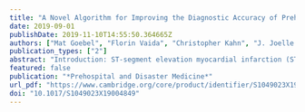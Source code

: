 ```yaml
---
title: "A Novel Algorithm for Improving the Diagnostic Accuracy of Prehospital ST-Elevation Myocardial Infarction"
date: 2019-09-01
publishDate: 2019-11-10T14:55:50.364665Z
authors: ["Mat Goebel", "Florin Vaida", "Christopher Kahn", "J. Joelle Donofrio"]
publication_types: ["2"]
abstract: "Introduction: ST-segment elevation myocardial infarction (STEMI) is a time-sensitive entity that has been shown to benefit from prehospital diagnosis by electrocardiogram (ECG). Current computer algorithms with binary decision making are not accurate enough to be relied on for cardiac catheterization lab (CCL) activation. Hypothesis: An algorithmic approach is proposed to stratify binary STEMI computerized ECG interpretations into low, intermediate, and high STEMI probability tiers. Methods: Based on previous literature, a four-criteria algorithm was developed to rule out/in common causes of prehospital STEMI false-positive computer interpretations: heart rate, QRS width, ST elevation criteria, and artifact. Prehospital STEMI cases were prospectively collected at a single academic center in Salt Lake City, Utah (USA) from May 2012 through October 2013. The prehospital ECGs were applied to the algorithm and compared against activation of the CCL by an emergency department (ED) physician as the outcome of interest. In addition to calculating test characteristics, linear regression was used to look for an association between number of criteria used and accuracy, and logistic regression was used to test if any single criterion performed better than another. Results: There were 63 ECGs available for review, 39 high probability and 24 intermediate probability. The high probability STEMI tier had excellent test characteristics for ruling in STEMI when all four criteria were used, specificity 1.00 (95% CI, 0.59-1.00), positive predictive value 1.00 (0.91-1.00). Linear regression showed a strong correlation demonstrating that false-positives increased as fewer criteria were used (adjusted r-square 0.51; P textless.01). Logistic regression showed no significant predictive value for any one criterion over another (P = .80). Limiting physician overread to the intermediate tier only would reduce the number of ECGs requiring physician overread by a factor of 0.62 (95% CI, 0.48-0.75; P textless.01). Conclusion: Prehospital STEMI ECGs can be accurately stratified to high, intermediate, and low probabilities for STEMI using the four criteria. While additional study is required, using this tiered algorithmic approach in prehospital ECGs could lead to changes in CCL activation and decreased requirements for physician overread. This may have significant clinical and quality implications."
featured: false
publication: "*Prehospital and Disaster Medicine*"
url_pdf: "https://www.cambridge.org/core/product/identifier/S1049023X19004849/type/journal_article"
doi: "10.1017/S1049023X19004849"
---
```


